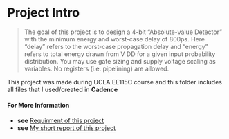 # Project Intro
>The goal of this project is to design a 4-bit “Absolute-value Detector” with the minimum energy
and worst-case delay of 800ps. Here “delay” refers to the worst-case propagation delay and
“energy” refers to total energy drawn from V DD for a given input probability distribution. You may
use gate sizing and supply voltage scaling as variables. No registers (i.e. pipelining) are allowed.

This project was made during UCLA EE115C course and this folder includes all files that I used/created in **Cadence**

#### For More Information
- **see** [Requirment of this project](<https://drive.google.com/file/d/1JjYlga307V2cBoTTVVn9f3RWGwtWygS-/view?usp=sharing>)
- **see** [My short report of this project](<https://drive.google.com/file/d/11R10sx9ZHuVVFE0S6ftQY8t63kpT8rov/view?usp=sharing>)
